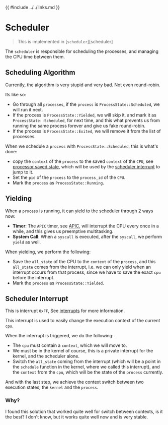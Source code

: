 {{ #include ../../links.md }}

# Scheduler

> This is implemented in [`scheduler`][scheduler]

The `scheduler` is responsible for scheduling the processes, and managing the CPU time between them.

## Scheduling Algorithm

Currently, the algorithm is very stupid and very bad. Not even round-robin.

Its like so:
- Go through all `processes`, if the `process` is `ProcessState::Scheduled`, we will run it next.
- If the process is `ProcessState::Yielded`, we will skip it, and mark it as `ProcessState::Scheduled`, for next time, and this what prevents us from running the same process forever and give us fake round-robin.
- If the process is `ProcessState::Exited`, we will remove it from the list of processes.

When we schedule a `process` with `ProcessState::Scheduled`, this is what's done:
- copy the `context` of the `process` to the saved `context` of the `CPU`, see [processor saved state](../processor/index.md#saved-cpu-state), which will be used by the [scheduler interrupt](#scheduler-interrupt) to jump to it.
- Set the `pid` of the `process` to the `process_id` of the `CPU`.
- Mark the `process` as `ProcessState::Running`.

## Yielding

When a `process` is running, it can yield to the scheduler through 2 ways now:
- **Timer**: The `APIC` timer, see [APIC](../processor/apic.md#interrupts), will interrupt the CPU every once in a while,
and this gives us preemptive multitasking.
- **System Call**: When a `syscall` is executed, after the `syscall`, we perform `yield` as well.

When yielding, we perform the following:
- Save the `all_state` of the CPU to the `context` of the `process`, and this `all_state` comes from the interrupt, i.e. we can only yield when an interrupt occurs from that process, since we have to save the exact `cpu` before the interrupt.
- Mark the `process` as `ProcessState::Yielded`.

## Scheduler Interrupt

This is interrupt `0xFF`, See [interrupts](../processor/interrupts.md#interrupts-and-exceptions) for more information.

This interrupt is used to easily change the execution context of the current `cpu`.

When the interrupt is triggered, we do the following:
- The `cpu` must contain a `context`, which we will move to.
- We must be in the kernel of course, this is a private interrupt for the kernel, and the scheduler alone.
- Switch the `all_state` coming from the interrupt (which will be a point in the `schedule` function in the kernel, where we called this interrupt), and the `context` from the `cpu`, which will be the state of the `process` currently.

And with the last step, we achieve the context switch between two execution states, the `kernel` and the `process`.

### Why?

I found this solution that worked quite well for switch between contexts, is it the best? I don't know, but it works quite well now and is very stable.

